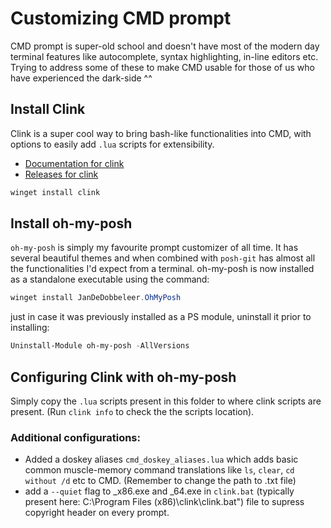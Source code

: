 # Customizing CMD prompt
CMD prompt is super-old school and doesn't have most of the modern day terminal features like autocomplete, syntax highlighting, in-line editors etc.
Trying to address some of these to make CMD usable for those of us who have experienced the dark-side ^^

## Install Clink
Clink is a super cool way to bring bash-like functionalities into CMD, with options to easily add `.lua` scripts for extensibility. 
- [Documentation for clink](https://chrisant996.github.io/clink/clink.html)
- [Releases for clink](https://github.com/chrisant996/clink/releases)
```powershell
winget install clink
```

## Install oh-my-posh
`oh-my-posh` is simply my favourite prompt customizer of all time. It has several beautiful themes and when combined with `posh-git` has almost all the functionalities I'd expect from a terminal.
oh-my-posh is now installed as a standalone executable using the command:
 ```powershell
winget install JanDeDobbeleer.OhMyPosh
```

just in case it was previously installed as a PS module, uninstall it prior to installing:
 ```powershell
Uninstall-Module oh-my-posh -AllVersions
```

## Configuring Clink with oh-my-posh
Simply copy the `.lua` scripts present in this folder to where clink scripts are present. (Run `clink info` to check the the scripts location).

### Additional configurations:
- Added a doskey aliases `cmd_doskey_aliases.lua` which adds basic common muscle-memory command translations like `ls`, `clear`, `cd without /d` etc to CMD. (Remember to change the path to .txt file)
- add a `--quiet` flag to _x86.exe and _64.exe in `clink.bat` (typically present here: C:\Program Files (x86)\clink\clink.bat") file to supress copyright header on every prompt. 
